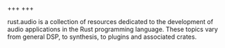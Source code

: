 +++
+++

rust.audio is a collection of resources dedicated to the development of audio applications in the Rust programming language. These topics vary from general DSP, to synthesis, to plugins and associated crates.
